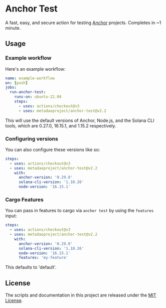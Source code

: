 # Anchor Test

A fast, easy, and secure action for testing [Anchor](https://www.anchor-lang.com/) projects. Completes in ~1 minute.

## Usage

### Example workflow

Here's an example workflow:

```yaml
name: example-workflow
on: [push]
jobs:
  run-anchor-test:
    runs-on: ubuntu-22.04
    steps:
      - uses: actions/checkout@v3
      - uses: metadaoproject/anchor-test@v2.2
```

This will use the default versions of Anchor, Node.js, and the Solana CLI tools, which are 0.27.0, 16.15.1, and 1.15.2 respectively. 

### Configuring versions

You can also configure these versions like so:

```yaml
steps:
  - uses: actions/checkout@v3
  - uses: metadaoproject/anchor-test@v2.2
    with:
      anchor-version: '0.29.0'
      solana-cli-version: '1.18.26'
      node-version: '16.15.1'
```

### Cargo Features

You can pass in features to cargo via `anchor test` by using the `features` input:

```yaml
steps:
  - uses: actions/checkout@v3
  - uses: metadaoproject/anchor-test@v2.2
    with: 
      anchor-version: '0.29.0'
      solana-cli-version: '1.18.26'
      node-version: '16.15.1'
      features: 'my-feature'
```

This defaults to 'default'.

## License

The scripts and documentation in this project are released under the [MIT License](LICENSE).
